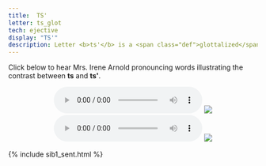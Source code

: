 ```yaml
---
title:  TS'
letter: ts_glot
tech: ejective
display: "TS'"
description: Letter <b>ts'</b> is a <span class="def">glottalized</span> or <span class="def"><a href="javascript:tech('ejective');">ejective</a></span> sound. It it pronounced like <b>ts</b> except with the vocal folds tightly closed so that air is released with a sudden burst or popping sound. Tanacross <b>ts'</b> occurs only at the beginning of a syllable.
---
```



Click below to hear Mrs. Irene Arnold pronouncing words illustrating the contrast between <b>ts</b> and <b>ts'</b>.


<center>
<audio controls src="{{ site.baseurl }}/assets/audio/ts_ts_glot_comp.mp3" type="audio/mpeg">Your browser does not support the audio element.</audio>
<img src="{{ site.baseurl }}/assets/gif/ts_ts_glot_cmp.gif" border="0">
</center>

<center>
<audio controls src="{{ site.baseurl }}/assets/audio/ts_ts_glot2_cmp.mp3" type="audio/mpeg">Your browser does not support the audio element.</audio>
<img src="{{ site.baseurl }}/assets/gif/ts_ts_glot2_cmp.gif" border="0">
</center>

{% include sib1_sent.html %}

						